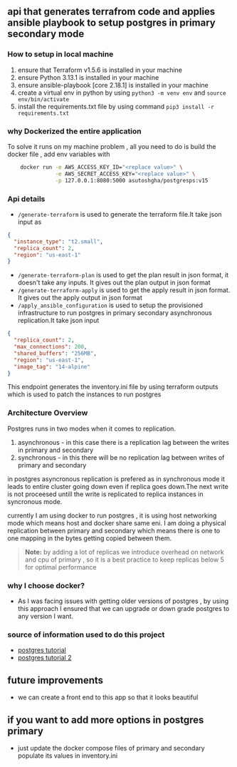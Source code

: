 ## api that generates terrafrom code and applies ansible playbook to setup postgres in primary secondary mode

### How to setup in local machine 
1. ensure that Terraform v1.5.6 is installed in your machine
2. ensure Python 3.13.1 is installed in your machine
3. ensure ansible-playbook [core 2.18.1] is installed in your machine
4. create a virtual env in python by using `python3 -m venv env` and `source env/bin/activate`
5. install the requirements.txt file by using command `pip3 install -r requirements.txt`

### why Dockerized the entire application
To solve it runs on my machine problem , all you need to do is build the docker file , add env variables with
```bash
    docker run -e AWS_ACCESS_KEY_ID="<replace value>" \
               -e AWS_SECRET_ACCESS_KEY="<replace value>" \
               -p 127.0.0.1:8080:5000 asutoshgha/postgresps:v15
```



### Api details 
* `/generate-terraform` is used to generate the terraform file.It take json input as

```json
{
  "instance_type": "t2.small",
  "replica_count": 2,
  "region": "us-east-1"
}
```
* `/generate-terraform-plan` is used to get the plan result in json format, it doesn't take any inputs. It gives out the plan output in json format
* `/generate-terraform-apply` is used to get the apply result in json format. It gives out the apply output in json format
* `/apply_ansible_configuration` is used to setup the provisioned infrastructure to run postgres in primary secondary asynchronous replication.It take json input
```json
{
  "replica_count": 2,
  "max_connections": 200,
  "shared_buffers": "256MB",
  "region": "us-east-1",
  "image_tag": "14-alpine"
}
```
This endpoint generates the inventory.ini file by using terraform outputs which is used to patch the instances to run postgres

### Architecture Overview 
Postgres runs in two modes when it comes to replication.
1. asynchronous - in this case there is a replication lag between the writes in primary and secondary
2. synchronous - in this there will be no replication lag between writes of primary and secondary

in postgres asyncronous replication is prefered as in synchronous mode it leads to entire cluster going down even if replica goes down.The next write is not proceesed untill the write is replicated to replica instances in syncronous mode.

currently I am using docker to run postgres , it is using host networking mode which means host and docker share same eni.
I am doing a physical replication between primary and secondary which means there is one to one mapping in the bytes getting copied between them.

> **Note:** by adding a lot of replicas we introduce overhead on network and cpu of primary , so it is a best practice to keep replicas below 5 for optimal performance

### why I choose docker?
* As I was facing issues with getting older versions of postgres , by using this approach I ensured that we can upgrade or down grade postgres to any version I want.

### source of information used to do this project
* [postgres tutorial](https://www.youtube.com/watch?v=Jm7deC0mOyY)
* [postgres tutorial 2 ](https://www.youtube.com/watch?v=UjrvaGvSCOI)

## future improvements 
* we can create a front end to this app so that it looks beautiful

## if you want to add more options in postgres primary
* just update the docker compose files of primary and secondary populate its values in inventory.ini






